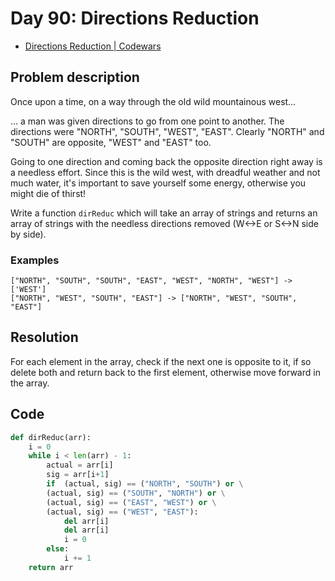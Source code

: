 # Day 90: Directions Reduction

- [Directions Reduction | Codewars](https://www.codewars.com/kata/550f22f4d758534c1100025a)

## Problem description

Once upon a time, on a way through the old wild mountainous west…

… a man was given directions to go from one point to another. The directions were "NORTH", "SOUTH", "WEST", "EAST". Clearly "NORTH" and "SOUTH" are opposite, "WEST" and "EAST" too.

Going to one direction and coming back the opposite direction right away is a needless effort. Since this is the wild west, with dreadful weather and not much water, it's important to save yourself some energy, otherwise you might die of thirst!

Write a function `dirReduc` which will take an array of strings and returns an array of strings with the needless directions removed (W<->E or S<->N side by side).

### Examples

```text
["NORTH", "SOUTH", "SOUTH", "EAST", "WEST", "NORTH", "WEST"] -> ['WEST']
["NORTH", "WEST", "SOUTH", "EAST"] -> ["NORTH", "WEST", "SOUTH", "EAST"]
```

## Resolution

For each element in the array, check if the next one is opposite to it, if so delete both and return back to the first element, otherwise move forward in the array.

## Code

```python
def dirReduc(arr):
    i = 0
    while i < len(arr) - 1:
        actual = arr[i]
        sig = arr[i+1]
        if  (actual, sig) == ("NORTH", "SOUTH") or \
        (actual, sig) == ("SOUTH", "NORTH") or \
        (actual, sig) == ("EAST", "WEST") or \
        (actual, sig) == ("WEST", "EAST"):
            del arr[i]
            del arr[i]
            i = 0
        else:
            i += 1
    return arr
```
